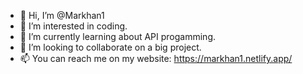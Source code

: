 - 👋 Hi, I’m @Markhan1
- 👀 I’m interested in coding.
- 🌱 I’m currently learning about API progamming.
- 💞️ I’m looking to collaborate on a big project.
- 📫 You can reach me on my website: https://markhan1.netlify.app/

<!---
Markhan1/Markhan1 is a ✨ special ✨ repository because its `README.md` (this file) appears on your GitHub profile.
You can click the Preview link to take a look at your changes.
--->
